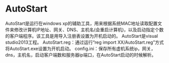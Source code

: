 # AutoStart
AutoStart是运行在windows xp的辅助工具，用来根据系统MAC地址读取配置文件来修改计算机IP地址、网关、DNS、主机名(会重启计算机)，以及启动指定个数的客户端程序。该工具是用导入注册表设置为开机启动的。
AutoStart是visual studio2013工程。
AutoStart.reg：通过运行“reg import XX/AutoStart.reg”方式将AutoStart.exe设置为开机启动。
config.ini：保存所有虚机系统ip，网关，dns，主机名，启动客户端数和服务器ip端口，在AutoStart启动的时候解析。

